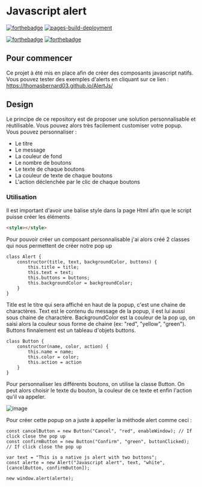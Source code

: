 # Javascript alert
[![forthebadge](https://img.shields.io/github/languages/code-size/ThomasBernard03/AlertJs)](https://github.com/ThomasBernard03/AlertJs)
[![pages-build-deployment](https://github.com/ThomasBernard03/AlertJs/actions/workflows/pages/pages-build-deployment/badge.svg)](https://github.com/ThomasBernard03/AlertJs/actions/workflows/pages/pages-build-deployment)

[![forthebadge](https://forthebadge.com/images/badges/built-with-love.svg)](https://forthebadge.com)
[![forthebadge](https://forthebadge.com/images/badges/made-with-javascript.svg)](https://forthebadge.com)

## Pour commencer

Ce projet à été mis en place afin de créer des composants javascript natifs. Vous pouvez tester des exemples d'alerts en cliquant sur ce lien : https://thomasbernard03.github.io/AlertJs/


## Design

Le principe de ce repository est de proposer une solution personnalisable et réutilisable. Vous pouvez alors très facilement customiser votre popup. Vous pouvez personnaliser :
  - Le titre
  - Le message
  - La couleur de fond
  - Le nombre de boutons
  - Le texte de chaque boutons
  - La couleur de texte de chaque boutons
  - L'action déclenchée par le clic de chaque boutons

### Utilisation

Il est important d'avoir une balise style dans la page Html afin que le script puisse créer les éléments
```HTML
<style></style>
```

Pour pouvoir créer un composant personnalisable j'ai alors créé 2 classes qui nous permettent de créer notre pop up
```JS
class Alert {
    constructor(title, text, backgroundColor, buttons) {
        this.title = title;
        this.text = text;
        this.buttons = buttons;
        this.backgroundColor = backgroundColor;
    }
}
```

Title est le titre qui sera affiché en haut de la popup, c'est une chaine de charactères. Text est le contenu du message de la popup, il est lui aussi sous chaine de charactère. BackgroundColor est la couleur de la pop up, on saisi alors la couleur sous forme de chaine (ex: "red", "yellow", "green"). Buttons finnalement est un tableau d'objets buttons.

```JS
class Button {
    constructor(name, color, action) {
        this.name = name;
        this.color = color;
        this.action = action
    }
}
```
Pour personnaliser les différents boutons, on utilise la classe Button. On peut alors choisir le texte du bouton, la couleur de ce texte et enfin l'action qu'il va appeler.

![image](https://user-images.githubusercontent.com/67638928/163709577-556b63d7-79ee-4a8a-9a18-029913c1f843.png)

Pour créer cette popup on a juste à appeller la méthode alert comme ceci :

```JS
const cancelButton = new Button("Cancel", "red", enableWindow); // If click close the pop up
const confirmButton = new Button("Confirm", "green", buttonClicked); // If click close the pop up

var text = "This is a native js alert with two buttons";
const alerte = new Alert("Javascript alert", text, "white", [cancelButton, confirmButton]);

new window.alert(alerte);

```
